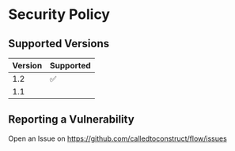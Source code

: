 # Security Policy

## Supported Versions

| Version | Supported          |
| ------- | ------------------ |
| 1.2 | :white_check_mark: |
| 1.1 |  |

## Reporting a Vulnerability

Open an Issue on https://github.com/calledtoconstruct/flow/issues
